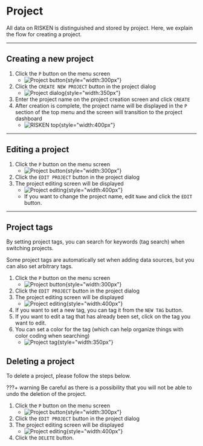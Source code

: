 # Project
All data on RISKEN is distinguished and stored by project. Here, we explain the flow for creating a project.

---

## Creating a new project

1. Click the `P` button on the menu screen
    - ![Project button](/img/risken/project_btn.png){style="width:300px"}
2. Click the `CREATE NEW PROJECT` button in the project dialog
    - ![Project dialog](/img/risken/project_dialog.png){style="width:350px"}
3. Enter the project name on the project creation screen and click `CREATE`
4. After creation is complete, the project name will be displayed in the `P` section of the top menu and the screen will transition to the project dashboard
    - ![RISKEN top](/img/risken/top.png){style="width:400px"}

---

## Editing a project

1. Click the `P` button on the menu screen
    - ![Project button](/img/risken/project_btn.png){style="width:300px"}
2. Click the `EDIT PROJECT` button in the project dialog
3. The project editing screen will be displayed
    - ![Project editing](/img/risken/project_edit.png){style="width:400px"}
    - If you want to change the project name, edit `Name` and click the `EDIT` button.

---

## Project tags

By setting project tags, you can search for keywords (tag search) when switching projects.

Some project tags are automatically set when adding data sources, but you can also set arbitrary tags.

1. Click the `P` button on the menu screen
    - ![Project button](/img/risken/project_btn.png){style="width:300px"}
2. Click the `EDIT PROJECT` button in the project dialog
3. The project editing screen will be displayed
    - ![Project editing](/img/risken/project_edit.png){style="width:400px"}
4. If you want to set a new tag, you can tag it from the `NEW TAG` button.
5. If you want to edit a tag that has already been set, click on the tag you want to edit.
6. You can set a color for the tag (which can help organize things with color coding when searching)
   - ![Project tag](/img/risken/project_tag.png){style="width:350px"}

## Deleting a project

To delete a project, please follow the steps below.

???+ warning
    Be careful as there is a possibility that you will not be able to undo the deletion of the project.

1. Click the `P` button on the menu screen
    - ![Project button](/img/risken/project_btn.png){style="width:300px"}
2. Click the `EDIT PROJECT` button in the project dialog
3. The project editing screen will be displayed
    - ![Project editing](/img/risken/project_edit.png){style="width:400px"}
4. Click the `DELETE` button.
